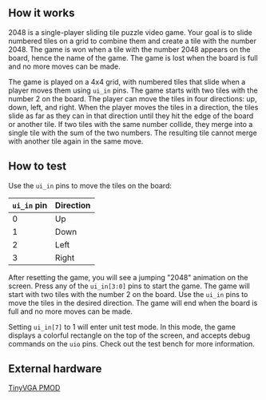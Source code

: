 <!---

This file is used to generate your project datasheet. Please fill in the information below and delete any unused
sections.

You can also include images in this folder and reference them in the markdown. Each image must be less than
512 kb in size, and the combined size of all images must be less than 1 MB.
-->

## How it works

2048 is a single-player sliding tile puzzle video game. Your goal is to slide numbered tiles on a grid to combine them and create a tile with the number 2048. The game is won when a tile with the number 2048 appears on the board, hence the name of the game. The game is lost when the board is full and no more moves can be made.

The game is played on a 4x4 grid, with numbered tiles that slide when a player moves them using `ui_in` pins. The game starts with two tiles with the number 2 on the board. The player can move the tiles in four directions: up, down, left, and right. When the player moves the tiles in a direction, the tiles slide as far as they can in that direction until they hit the edge of the board or another tile. If two tiles with the same number collide, they merge into a single tile with the sum of the two numbers. The resulting tile cannot merge with another tile again in the same move.

## How to test

Use the `ui_in` pins to move the tiles on the board:

| `ui_in` pin | Direction |
|-------------|-----------|
| 0           | Up        |
| 1           | Down      |
| 2           | Left      |
| 3           | Right     |

After resetting the game, you will see a jumping "2048" animation on the screen. Press any of the `ui_in[3:0]` pins to start the game. The game will start with two tiles with the number 2 on the board. Use the `ui_in` pins to move the tiles in the desired direction. The game will end when the board is full and no more moves can be made.

Setting `ui_in[7]` to 1 will enter unit test mode. In this mode, the game displays a colorful rectangle on the top of the screen, and accepts debug commands on the `uio` pins. Check out the test bench for more information.

## External hardware

[TinyVGA PMOD](https://github.com/mole99/tiny-vga)
